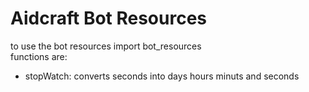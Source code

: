# Aidcraft Bot Resources
to use the bot resources import bot_resources  
functions are:  
* stopWatch: converts seconds into days hours minuts and seconds  